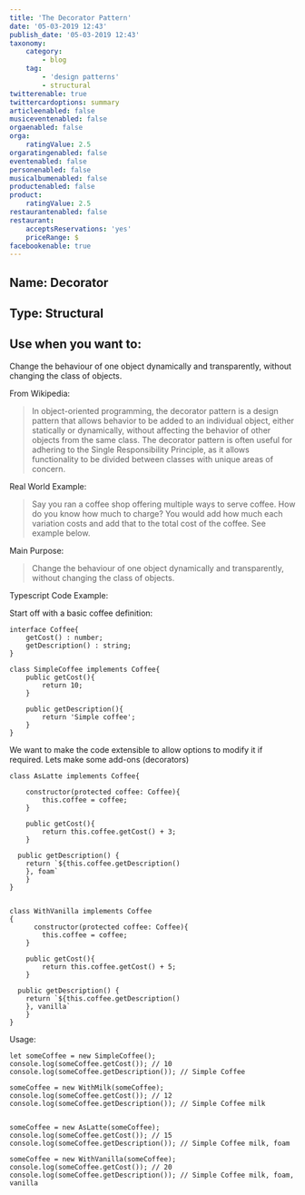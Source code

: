 ```yaml
---
title: 'The Decorator Pattern'
date: '05-03-2019 12:43'
publish_date: '05-03-2019 12:43'
taxonomy:
    category:
        - blog
    tag:
        - 'design patterns'
        - structural
twitterenable: true
twittercardoptions: summary
articleenabled: false
musiceventenabled: false
orgaenabled: false
orga:
    ratingValue: 2.5
orgaratingenabled: false
eventenabled: false
personenabled: false
musicalbumenabled: false
productenabled: false
product:
    ratingValue: 2.5
restaurantenabled: false
restaurant:
    acceptsReservations: 'yes'
    priceRange: $
facebookenable: true
---
```


## Name: Decorator

## Type: Structural

## Use when you want to:

Change the behaviour of one object dynamically and transparently, without changing the class of objects.

From Wikipedia:

> In object-oriented programming, the decorator pattern is a design pattern that allows behavior to be added to an individual object, either statically or dynamically, without affecting the behavior of other objects from the same class. The decorator pattern is often useful for adhering to the Single Responsibility Principle, as it allows functionality to be divided between classes with unique areas of concern.

Real World Example:

> Say you ran a coffee shop offering multiple ways to serve coffee. How do you know how much to charge? You would add how much each variation costs and add that to the total cost of the coffee. See example below.

Main Purpose:

> Change the behaviour of one object dynamically and transparently, without changing the class of objects.

Typescript Code Example:

Start off with a basic coffee definition:

```
interface Coffee{
    getCost() : number;
    getDescription() : string;
}

class SimpleCoffee implements Coffee{
    public getCost(){
        return 10;
    }

    public getDescription(){
        return 'Simple coffee';
    }
}

```
We want to make the code extensible to allow options to modify it if required. Lets make some add-ons (decorators)

```
class AsLatte implements Coffee{

    constructor(protected coffee: Coffee){
        this.coffee = coffee;
    }

    public getCost(){
        return this.coffee.getCost() + 3;
    }

  public getDescription() {
    return `${this.coffee.getDescription()
    }, foam`
    }
}


class WithVanilla implements Coffee
{
      constructor(protected coffee: Coffee){
        this.coffee = coffee;
    }

    public getCost(){
        return this.coffee.getCost() + 5;
    }

  public getDescription() {
    return `${this.coffee.getDescription()
    }, vanilla`
    }
}

```
Usage:

```
let someCoffee = new SimpleCoffee();
console.log(someCoffee.getCost()); // 10
console.log(someCoffee.getDescription()); // Simple Coffee

someCoffee = new WithMilk(someCoffee);
console.log(someCoffee.getCost()); // 12
console.log(someCoffee.getDescription()); // Simple Coffee milk


someCoffee = new AsLatte(someCoffee);
console.log(someCoffee.getCost()); // 15
console.log(someCoffee.getDescription()); // Simple Coffee milk, foam

someCoffee = new WithVanilla(someCoffee);
console.log(someCoffee.getCost()); // 20
console.log(someCoffee.getDescription()); // Simple Coffee milk, foam, vanilla
```


<script async src="//jsfiddle.net/harps116/t84vLspz/7/embed/js/"></script>